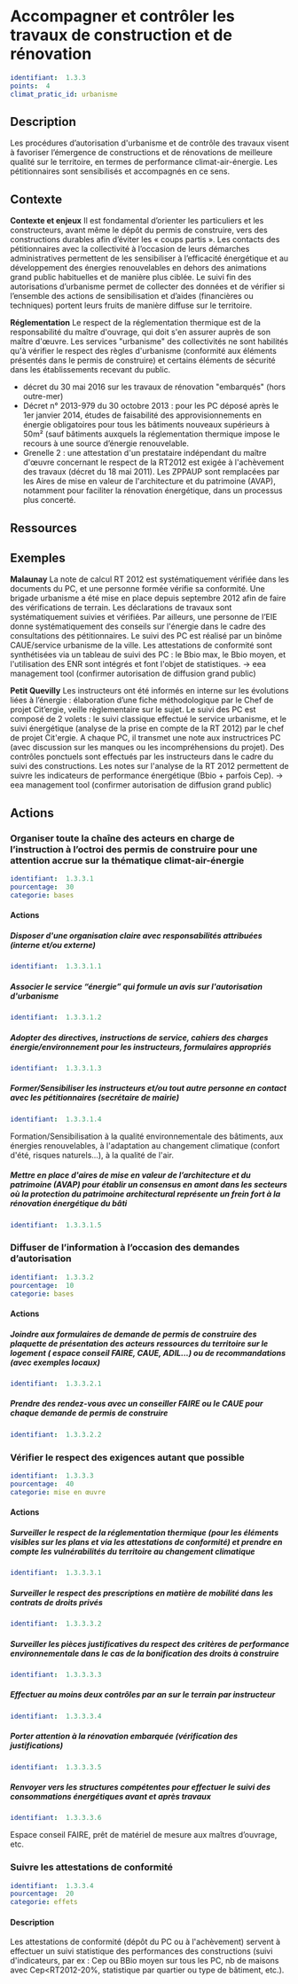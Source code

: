 # Accompagner et contrôler les travaux de construction et de rénovation
```yaml
identifiant:  1.3.3
points:  4
climat_pratic_id: urbanisme
```
## Description
Les procédures d’autorisation d'urbanisme et de contrôle des travaux visent à favoriser l’émergence de constructions et de rénovations de meilleure qualité sur le territoire, en termes de performance climat-air-énergie.
Les pétitionnaires sont sensibilisés et accompagnés en ce sens.

## Contexte
**Contexte et enjeux**
Il est fondamental d’orienter les particuliers et les constructeurs, avant même le dépôt du permis de construire, vers des constructions durables afin d’éviter les « coups partis ».
Les contacts des pétitionnaires avec la collectivité à l’occasion de leurs démarches administratives permettent de les sensibiliser à l’efficacité énergétique et au développement des énergies renouvelables en dehors des animations grand public habituelles et de manière plus ciblée.
Le suivi fin des autorisations d’urbanisme permet de collecter des données et de vérifier si l’ensemble des actions de sensibilisation et d’aides (financières ou techniques) portent leurs fruits de manière diffuse sur le territoire.

**Réglementation**
Le respect de la réglementation thermique est de la responsabilité du maître d'ouvrage, qui doit s'en assurer auprès de son maître d'œuvre. Les services "urbanisme" des collectivités ne sont habilités qu'à vérifier le respect des règles d'urbanisme (conformité aux éléments présentés dans le permis de construire) et certains éléments de sécurité dans les établissements recevant du public.
- décret du 30 mai 2016 sur les travaux de rénovation "embarqués" (hors outre-mer)
- Décret n° 2013-979 du 30 octobre 2013 : pour les PC déposé après le 1er janvier 2014, études de faisabilité des approvisionnements en énergie obligatoires pour tous les bâtiments nouveaux supérieurs à 50m² (sauf bâtiments auxquels la réglementation thermique impose le recours à une source d’énergie renouvelable.
- Grenelle 2 : une attestation d'un prestataire indépendant du maître d'œuvre concernant le respect de la RT2012 est exigée à l'achèvement des travaux (décret du 18 mai 2011). Les ZPPAUP sont remplacées par les Aires de mise en valeur de l'architecture et du patrimoine (AVAP), notamment pour faciliter la rénovation énergétique, dans un processus plus concerté.

## Ressources

## Exemples

**Malaunay**
La note de calcul RT 2012 est systématiquement vérifiée dans les documents du PC, et une personne formée vérifie sa conformité.
Une brigade urbanisme a été mise en place depuis septembre 2012 afin de faire des vérifications de terrain. Les déclarations de travaux sont systématiquement suivies et vérifiées. Par ailleurs, une personne de l’EIE donne systématiquement des conseils sur l'énergie dans le cadre des consultations des pétitionnaires. Le suivi des PC est réalisé par un binôme CAUE/service urbanisme de la ville.
Les attestations de conformité sont synthétisées via un tableau de suivi des PC : le Bbio max, le Bbio moyen, et l'utilisation des ENR sont intégrés et font l'objet de statistiques.
→ eea management tool (confirmer autorisation de diffusion grand public)


**Petit Quevilly**
Les instructeurs ont été informés en interne sur les évolutions liées à l’énergie : élaboration d’une fiche méthodologique par le Chef de projet Cit’ergie, veille règlementaire sur le sujet.
Le suivi des PC est composé de 2 volets : le suivi classique effectué le service urbanisme, et le suivi énergétique (analyse de la prise en compte de la RT 2012) par le chef de projet Cit'ergie. A chaque PC, il transmet une note aux instructrices PC (avec discussion sur les manques ou les incompréhensions du projet).
Des contrôles ponctuels sont effectués par les instructeurs dans le cadre du suivi des constructions.
Les notes sur l'analyse de la RT 2012 permettent de suivre les indicateurs de performance énergétique (Bbio + parfois Cep).
→ eea management tool (confirmer autorisation de diffusion grand public)




## Actions
### Organiser toute la chaîne des acteurs en charge de l’instruction à l’octroi des permis de construire pour une attention accrue sur la thématique climat-air-énergie
```yaml
identifiant:  1.3.3.1
pourcentage:  30
categorie: bases
```

#### Actions
##### Disposer d'une organisation claire avec responsabilités attribuées (interne et/ou externe)
```yaml
identifiant:  1.3.3.1.1
```

##### Associer le service “énergie” qui formule un avis sur l'autorisation d'urbanisme
```yaml
identifiant:  1.3.3.1.2
```

##### Adopter des directives, instructions de service, cahiers des charges énergie/environnement pour les instructeurs, formulaires appropriés
```yaml
identifiant:  1.3.3.1.3
```

##### Former/Sensibiliser les instructeurs et/ou tout autre personne en contact avec les pétitionnaires (secrétaire de mairie)
```yaml
identifiant:  1.3.3.1.4
```
Formation/Sensibilisation à la qualité environnementale des bâtiments, aux énergies renouvelables, à l'adaptation au changement climatique (confort d'été, risques naturels...), à la qualité de l'air.


##### Mettre en place d'aires de mise en valeur de l’architecture et du patrimoine (AVAP) pour établir un consensus en amont dans les secteurs où la protection du patrimoine architectural représente un frein fort à la rénovation énergétique du bâti
```yaml
identifiant:  1.3.3.1.5
```


### Diffuser de l’information à l’occasion des demandes d’autorisation
```yaml
identifiant:  1.3.3.2
pourcentage:  10
categorie: bases
```

#### Actions
##### Joindre aux formulaires de demande de permis de construire des plaquette de présentation des acteurs ressources du territoire sur le logement ( espace conseil FAIRE, CAUE, ADIL...) ou de recommandations (avec exemples locaux)
```yaml
identifiant:  1.3.3.2.1
```

##### Prendre des rendez-vous avec un conseiller FAIRE ou le CAUE pour chaque demande de permis de construire
```yaml
identifiant:  1.3.3.2.2
```


### Vérifier le respect des exigences autant que possible
```yaml
identifiant:  1.3.3.3
pourcentage:  40
categorie: mise en œuvre
```
#### Actions
##### Surveiller le respect de la réglementation thermique (pour les éléments visibles sur les plans et via les attestations de conformité) et prendre en compte les vulnérabilités du territoire au changement climatique
```yaml
identifiant:  1.3.3.3.1
```

##### Surveiller le respect des prescriptions en matière de mobilité dans les contrats de droits privés
```yaml
identifiant:  1.3.3.3.2
```

##### Surveiller les pièces justificatives du respect des critères de performance environnementale dans le cas de la bonification des droits à construire
```yaml
identifiant:  1.3.3.3.3
```

##### Effectuer au moins deux contrôles par an sur le terrain par instructeur
```yaml
identifiant:  1.3.3.3.4
```

##### Porter attention à la rénovation embarquée (vérification des justifications)
```yaml
identifiant:  1.3.3.3.5
```

##### Renvoyer vers les structures compétentes pour effectuer le suivi des consommations énergétiques avant et après travaux
```yaml
identifiant:  1.3.3.3.6
```
Espace conseil FAIRE, prêt de matériel de mesure aux maîtres d’ouvrage, etc.


### Suivre les attestations de conformité
```yaml
identifiant:  1.3.3.4
pourcentage:  20
categorie: effets
```
#### Description
Les attestations de conformité (dépôt du PC ou à l'achèvement) servent à effectuer un suivi statistique des performances des constructions (suivi d'indicateurs, par ex : Cep ou BBio moyen sur tous les PC, nb de maisons avec Cep<RT2012-20%, statistique par quartier ou type de bâtiment, etc.).
